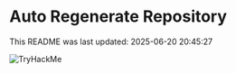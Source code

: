 # Auto Regenerate Repository

This README was last updated: 2025-06-20 20:45:27

 ![TryHackMe](https://tryhackme.com/badge/533634)